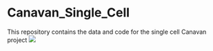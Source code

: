 # Canavan_Single_Cell
This repository contains the data and code for the single cell Canavan project
![](pipeline.jepg)

